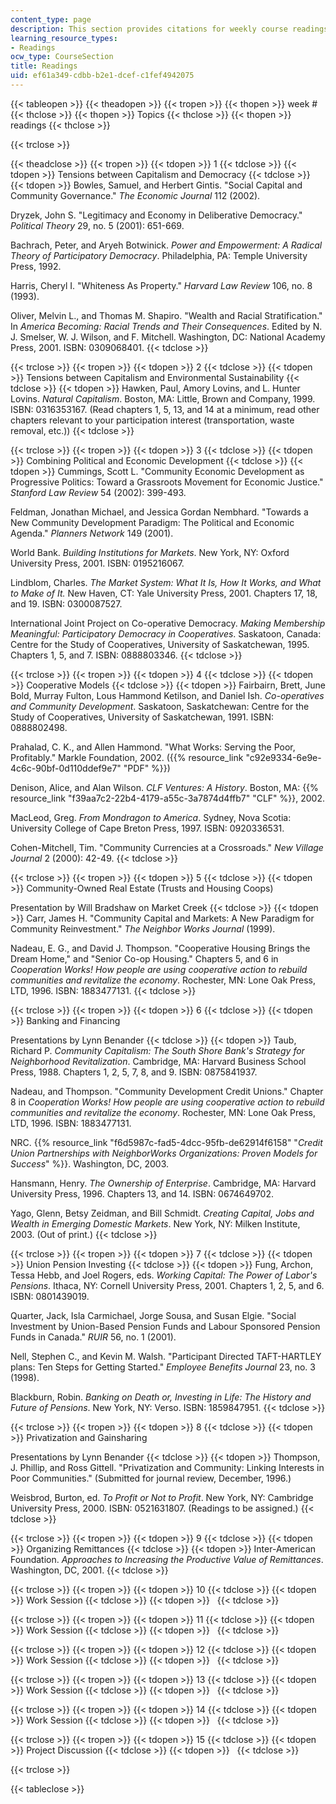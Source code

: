 ```yaml
---
content_type: page
description: This section provides citations for weekly course readings.
learning_resource_types:
- Readings
ocw_type: CourseSection
title: Readings
uid: ef61a349-cdbb-b2e1-dcef-c1fef4942075
---
```


{{< tableopen >}}
{{< theadopen >}}
{{< tropen >}}
{{< thopen >}}
week #
{{< thclose >}}
{{< thopen >}}
Topics
{{< thclose >}}
{{< thopen >}}
readings
{{< thclose >}}

{{< trclose >}}

{{< theadclose >}}
{{< tropen >}}
{{< tdopen >}}
1
{{< tdclose >}}
{{< tdopen >}}
Tensions between Capitalism and Democracy
{{< tdclose >}}
{{< tdopen >}}
Bowles, Samuel, and Herbert Gintis. "Social Capital and Community Governance." _The Economic Journal_ 112 (2002).  
  
Dryzek, John S. "Legitimacy and Economy in Deliberative Democracy." _Political Theory_ 29, no. 5 (2001): 651-669.  
  
Bachrach, Peter, and Aryeh Botwinick. _Power and Empowerment: A Radical Theory of Participatory Democracy_. Philadelphia, PA: Temple University Press, 1992.  
  
Harris, Cheryl I. "Whiteness As Property." _Harvard Law Review_ 106, no. 8 (1993).  
  
Oliver, Melvin L., and Thomas M. Shapiro. "Wealth and Racial Stratification." In _America Becoming: Racial Trends and Their Consequences_. Edited by N. J. Smelser, W. J. Wilson, and F. Mitchell. Washington, DC: National Academy Press, 2001. ISBN: 0309068401.
{{< tdclose >}}

{{< trclose >}}
{{< tropen >}}
{{< tdopen >}}
2
{{< tdclose >}}
{{< tdopen >}}
Tensions between Capitalism and Environmental Sustainability
{{< tdclose >}}
{{< tdopen >}}
Hawken, Paul, Amory Lovins, and L. Hunter Lovins. _Natural Capitalism_. Boston, MA: Little, Brown and Company, 1999. ISBN: 0316353167. (Read chapters 1, 5, 13, and 14 at a minimum, read other chapters relevant to your participation interest (transportation, waste removal, etc.))
{{< tdclose >}}

{{< trclose >}}
{{< tropen >}}
{{< tdopen >}}
3
{{< tdclose >}}
{{< tdopen >}}
Combining Political and Economic Development
{{< tdclose >}}
{{< tdopen >}}
Cummings, Scott L. "Community Economic Development as Progressive Politics: Toward a Grassroots Movement for Economic Justice." _Stanford Law Review_ 54 (2002): 399-493.  
  
Feldman, Jonathan Michael, and Jessica Gordan Nembhard. "Towards a New Community Development Paradigm: The Political and Economic Agenda." _Planners Network_ 149 (2001).  
  
World Bank. _Building Institutions for Markets_. New York, NY: Oxford University Press, 2001. ISBN: 0195216067.  
  
Lindblom, Charles. _The Market System: What It Is, How It Works, and What to Make of It._ New Haven, CT: Yale University Press, 2001. Chapters 17, 18, and 19. ISBN: 0300087527.  
  
International Joint Project on Co-operative Democracy. _Making Membership Meaningful: Participatory Democracy in Cooperatives_. Saskatoon, Canada: Centre for the Study of Cooperatives, University of Saskatchewan, 1995. Chapters 1, 5, and 7. ISBN: 0888803346.
{{< tdclose >}}

{{< trclose >}}
{{< tropen >}}
{{< tdopen >}}
4
{{< tdclose >}}
{{< tdopen >}}
Cooperative Models
{{< tdclose >}}
{{< tdopen >}}
Fairbairn, Brett, June Bold, Murray Fulton, Lous Hammond Ketilson, and Daniel Ish. _Co-operatives and Community Development_. Saskatoon, Saskatchewan: Centre for the Study of Cooperatives, University of Saskatchewan, 1991. ISBN: 0888802498.  
  
Prahalad, C. K., and Allen Hammond. "What Works: Serving the Poor, Profitably." Markle Foundation, 2002. ({{% resource_link "c92e9334-6e9e-4c6c-90bf-0d110ddef9e7" "PDF" %}})  
  
Denison, Alice, and Alan Wilson. _CLF Ventures: A History_. Boston, MA: {{% resource_link "f39aa7c2-22b4-4179-a55c-3a7874d4ffb7" "CLF" %}}, 2002.  
  
MacLeod, Greg. _From Mondragon to America_. Sydney, Nova Scotia: University College of Cape Breton Press, 1997. ISBN: 0920336531.  
  
Cohen-Mitchell, Tim. "Community Currencies at a Crossroads." _New Village Journal_ 2 (2000): 42-49.
{{< tdclose >}}

{{< trclose >}}
{{< tropen >}}
{{< tdopen >}}
5
{{< tdclose >}}
{{< tdopen >}}
Community-Owned Real Estate (Trusts and Housing Coops)  
  
Presentation by Will Bradshaw on Market Creek
{{< tdclose >}}
{{< tdopen >}}
Carr, James H. "Community Capital and Markets: A New Paradigm for Community Reinvestment." _The Neighbor Works Journal_ (1999).  
  
Nadeau, E. G., and David J. Thompson. "Cooperative Housing Brings the Dream Home," and "Senior Co-op Housing." Chapters 5, and 6 in _Cooperation Works! How people are using cooperative action to rebuild communities and revitalize the economy_. Rochester, MN: Lone Oak Press, LTD, 1996. ISBN: 1883477131.
{{< tdclose >}}

{{< trclose >}}
{{< tropen >}}
{{< tdopen >}}
6
{{< tdclose >}}
{{< tdopen >}}
Banking and Financing  
  
Presentations by Lynn Benander
{{< tdclose >}}
{{< tdopen >}}
Taub, Richard P. _Community Capitalism: The South Shore Bank's Strategy for Neighborhood Revitalization_. Cambridge, MA: Harvard Business School Press, 1988. Chapters 1, 2, 5, 7, 8, and 9. ISBN: 0875841937.  
  
Nadeau, and Thompson. "Community Development Credit Unions." Chapter 8 in _Cooperation Works! How people are using cooperative action to rebuild communities and revitalize the economy_. Rochester, MN: Lone Oak Press, LTD, 1996. ISBN: 1883477131.  
  
NRC. {{% resource_link "f6d5987c-fad5-4dcc-95fb-de62914f6158" "_Credit Union Partnerships with NeighborWorks Organizations: Proven Models for Success_" %}}. Washington, DC, 2003.  
  
Hansmann, Henry. _The Ownership of Enterprise_. Cambridge, MA: Harvard University Press, 1996. Chapters 13, and 14. ISBN: 0674649702.  
  
Yago, Glenn, Betsy Zeidman, and Bill Schmidt. _Creating Capital, Jobs and Wealth in Emerging Domestic Markets_. New York, NY: Milken Institute, 2003. (Out of print.)
{{< tdclose >}}

{{< trclose >}}
{{< tropen >}}
{{< tdopen >}}
7
{{< tdclose >}}
{{< tdopen >}}
Union Pension Investing
{{< tdclose >}}
{{< tdopen >}}
Fung, Archon, Tessa Hebb, and Joel Rogers, eds. _Working Capital: The Power of Labor's Pensions_. Ithaca, NY: Cornell University Press, 2001. Chapters 1, 2, 5, and 6. ISBN: 0801439019.  
  
Quarter, Jack, Isla Carmichael, Jorge Sousa, and Susan Elgie. "Social Investment by Union-Based Pension Funds and Labour Sponsored Pension Funds in Canada." _RUIR_ 56, no. 1 (2001).  
  
Nell, Stephen C., and Kevin M. Walsh. "Participant Directed TAFT-HARTLEY plans: Ten Steps for Getting Started." _Employee Benefits Journal_ 23, no. 3 (1998).  
  
Blackburn, Robin. _Banking on Death or, Investing in Life: The History and Future of Pensions_. New York, NY: Verso. ISBN: 1859847951.
{{< tdclose >}}

{{< trclose >}}
{{< tropen >}}
{{< tdopen >}}
8
{{< tdclose >}}
{{< tdopen >}}
Privatization and Gainsharing  
  
Presentations by Lynn Benander
{{< tdclose >}}
{{< tdopen >}}
Thompson, J. Phillip, and Ross Gittell. "Privatization and Community: Linking Interests in Poor Communities." (Submitted for journal review, December, 1996.)  
  
Weisbrod, Burton, ed. _To Profit or Not to Profit_. New York, NY: Cambridge University Press, 2000. ISBN: 0521631807. (Readings to be assigned.)
{{< tdclose >}}

{{< trclose >}}
{{< tropen >}}
{{< tdopen >}}
9
{{< tdclose >}}
{{< tdopen >}}
Organizing Remittances
{{< tdclose >}}
{{< tdopen >}}
Inter-American Foundation. _Approaches to Increasing the Productive Value of Remittances_. Washington, DC, 2001.
{{< tdclose >}}

{{< trclose >}}
{{< tropen >}}
{{< tdopen >}}
10
{{< tdclose >}}
{{< tdopen >}}
Work Session
{{< tdclose >}}
{{< tdopen >}}
 
{{< tdclose >}}

{{< trclose >}}
{{< tropen >}}
{{< tdopen >}}
11
{{< tdclose >}}
{{< tdopen >}}
Work Session
{{< tdclose >}}
{{< tdopen >}}
 
{{< tdclose >}}

{{< trclose >}}
{{< tropen >}}
{{< tdopen >}}
12
{{< tdclose >}}
{{< tdopen >}}
Work Session
{{< tdclose >}}
{{< tdopen >}}
 
{{< tdclose >}}

{{< trclose >}}
{{< tropen >}}
{{< tdopen >}}
13
{{< tdclose >}}
{{< tdopen >}}
Work Session
{{< tdclose >}}
{{< tdopen >}}
 
{{< tdclose >}}

{{< trclose >}}
{{< tropen >}}
{{< tdopen >}}
14
{{< tdclose >}}
{{< tdopen >}}
Work Session
{{< tdclose >}}
{{< tdopen >}}
 
{{< tdclose >}}

{{< trclose >}}
{{< tropen >}}
{{< tdopen >}}
15
{{< tdclose >}}
{{< tdopen >}}
Project Discussion
{{< tdclose >}}
{{< tdopen >}}
 
{{< tdclose >}}

{{< trclose >}}

{{< tableclose >}}